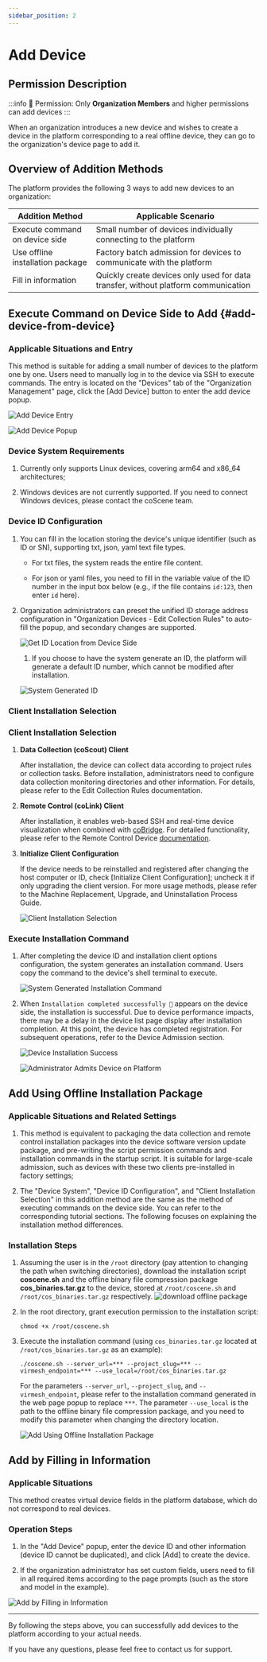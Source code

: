 ```yaml
---
sidebar_position: 2
---
```


# Add Device

## Permission Description

:::info
🤖 Permission: Only **Organization Members** and higher permissions can add devices
:::

When an organization introduces a new device and wishes to create a device in the platform corresponding to a real offline device, they can go to the organization's device page to add it.

## Overview of Addition Methods

The platform provides the following 3 ways to add new devices to an organization:

| Addition Method | Applicable Scenario |
| --------------- | ------------------- |
| Execute command on device side | Small number of devices individually connecting to the platform |
| Use offline installation package | Factory batch admission for devices to communicate with the platform |
| Fill in information | Quickly create devices only used for data transfer, without platform communication |

## Execute Command on Device Side to Add {#add-device-from-device}

### Applicable Situations and Entry

This method is suitable for adding a small number of devices to the platform one by one. Users need to manually log in to the device via SSH to execute commands. The entry is located on the "Devices" tab of the "Organization Management" page, click the [Add Device] button to enter the add device popup.

![Add Device Entry](./img/4-3-add-device-button.png)

![Add Device Popup](./img/4-3-add-device-popup.png)

### Device System Requirements

1. Currently only supports Linux devices, covering arm64 and x86_64 architectures;

2. Windows devices are not currently supported. If you need to connect Windows devices, please contact the coScene team.

### Device ID Configuration

1. You can fill in the location storing the device's unique identifier (such as ID or SN), supporting txt, json, yaml text file types.

   - For txt files, the system reads the entire file content.

   - For json or yaml files, you need to fill in the variable value of the ID number in the input box below (e.g., if the file contains `id:123`, then enter `id` here).

2. Organization administrators can preset the unified ID storage address configuration in "Organization Devices - Edit Collection Rules" to auto-fill the popup, and secondary changes are supported.

   ![Get ID Location from Device Side](./img/4-3-add-device-id-01.png)

   1. If you choose to have the system generate an ID, the platform will generate a default ID number, which cannot be modified after installation.

   ![System Generated ID](./img/4-3-add-device-id-02.png)

### Client Installation Selection

### Client Installation Selection

1. **Data Collection (coScout) Client**

   After installation, the device can collect data according to project rules or collection tasks. Before installation, administrators need to configure data collection monitoring directories and other information. For details, please refer to the Edit Collection Rules documentation.

2. **Remote Control (coLink) Client**

   After installation, it enables web-based SSH and real-time device visualization when combined with [coBridge](https://github.com/coscene-io/coBridge). For detailed functionality, please refer to the Remote Control Device [documentation](https://docs.coscene.cn/docs/recipes/device/device-remote-control).

3. **Initialize Client Configuration**

   If the device needs to be reinstalled and registered after changing the host computer or ID, check [Initialize Client Configuration]; uncheck it if only upgrading the client version. For more usage methods, please refer to the Machine Replacement, Upgrade, and Uninstallation Process Guide.

   ![Client Installation Selection](./img/4-3-install-coscout-colink.png)

### Execute Installation Command

1. After completing the device ID and installation client options configuration, the system generates an installation command. Users copy the command to the device's shell terminal to execute.

   ![System Generated Installation Command](./img/4-3-install-cmd.png)

2. When `Installation completed successfully 🎉` appears on the device side, the installation is successful. Due to device performance impacts, there may be a delay in the device list page display after installation completion. At this point, the device has completed registration. For subsequent operations, refer to the Device Admission section.

   ![Device Installation Success](./img/4-3-install-successfully.png)

   ![Administrator Admits Device on Platform](./img/4-3-access-device.png)

## Add Using Offline Installation Package

### Applicable Situations and Related Settings

1. This method is equivalent to packaging the data collection and remote control installation packages into the device software version update package, and pre-writing the script permission commands and installation commands in the startup script. It is suitable for large-scale admission, such as devices with these two clients pre-installed in factory settings;

2. The "Device System", "Device ID Configuration", and "Client Installation Selection" in this addition method are the same as the method of executing commands on the device side. You can refer to the corresponding tutorial sections. The following focuses on explaining the installation method differences.

### Installation Steps

1. Assuming the user is in the `/root` directory (pay attention to changing the path when switching directories), download the installation script **coscene.sh** and the offline binary file compression package **cos_binaries.tar.gz** to the device, stored at `/root/coscene.sh` and `/root/cos_binaries.tar.gz` respectively.
   ![download offline package](./img/4-3-download-offline-package.png)


2. In the root directory, grant execution permission to the installation script:

   ```plain text
   chmod +x /root/coscene.sh
   ```

3. Execute the installation command (using `cos_binaries.tar.gz` located at `/root/cos_binaries.tar.gz` as an example):

   ```plain text
   ./coscene.sh --server_url=*** --project_slug=*** --virmesh_endpoint=*** --use_local=/root/cos_binaries.tar.gz
   ```

   For the parameters `--server_url`, `--project_slug`, and `--virmesh_endpoint`, please refer to the installation command generated in the web page popup to replace `***`. The parameter `--use_local` is the path to the offline binary file compression package, and you need to modify this parameter when changing the directory location.

   ![Add Using Offline Installation Package](./img/4-3-offline-install-package.png)

## Add by Filling in Information

### Applicable Situations

This method creates virtual device fields in the platform database, which do not correspond to real devices.

### Operation Steps

1. In the "Add Device" popup, enter the device ID and other information (device ID cannot be duplicated), and click [Add] to create the device.

2. If the organization administrator has set custom fields, users need to fill in all required items according to the page prompts (such as the store and model in the example).

![Add by Filling in Information](./img/4-3-input-information.png)

---

By following the steps above, you can successfully add devices to the platform according to your actual needs.

If you have any questions, please feel free to contact us for support.
